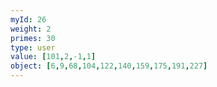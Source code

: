 ```yaml
---
myId: 26
weight: 2
primes: 30
type: user
value: [101,2,-1,1]
object: [6,9,68,104,122,140,159,175,191,227]
---
```

